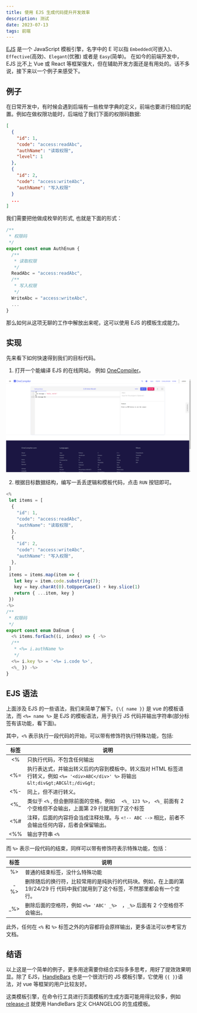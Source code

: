 ```yaml
---
title: 使用 EJS 生成代码提升开发效率
description: 测试
date: 2023-07-13
tags: 前端
---
```


<script lang="ts" setup>
import { useData } from 'vitepress';
import { dayjs } from '../.vitepress/theme/dayjs'
import { data as posts } from '@app/data/posts.data.ts'

const data = useData();
console.log(data, posts, 1)
</script>

[EJS](https://ejs.bootcss.com/) 是一个 JavaScript 模板引擎，名字中的 E 可以指 `Embedded`(可嵌入)、`Effective`(高效)、`Elegant`(优雅) 或者是 `Easy`(简单)。 在如今的前端开发中，EJS 比不上 Vue 或 React 等框架强大，但在辅助开发方面还是有用处的。话不多说，接下来以一个例子来感受下。

## 例子

在日常开发中，有时候会遇到后端有一些枚举字典的定义，前端也要进行相应的配置。例如在做权限功能时，后端给了我们下面的权限码数据:

```json
[
  {
    "id": 1,
    "code": "access:readAbc",
    "authName": "读取权限",
    "level": 1
  },
  {
    "id": 2,
    "code": "access:writeAbc",
    "authName": "写入权限"
  }
  ...
]
```

我们需要把他做成枚举的形式, 也就是下面的形式：

```typescript
/**
 * 权限码
 */
export const enum AuthEnum {
  /**
   * 读取权限
   */
  ReadAbc = "access:readAbc",
  /**
   * 写入权限
   */
  WriteAbc = "access:writeAbc",
  ...
}
```

那么如何从这项无聊的工作中解放出来呢，这可以使用 EJS 的模板生成能力。

## 实现

先来看下如何快速得到我们的目标代码。

1.  打开一个能编译 EJS 的在线网站， 例如 [OneCompiler](https://onecompiler.com/ejs)。

![OneCompiler](./image-onecompiler.png)

2.  根据目标数据结构，编写一丢丢逻辑和模板代码，点击 `RUN` 按钮即可。

```typescript
<%
 let items = [
  {
    "id": 1,
    "code": "access:readAbc",
    "authName": "读取权限",
  },
  {
    "id": 2,
    "code": "access:writeAbc",
    "authName": "写入权限",
  },
 ]
 items = items.map(item => {
   let key = item.code.substring(7);
   key = key.charAt(0).toUpperCase() + key.slice(1)
   return { ...item, key }
 })
-%>
/**
 * 权限码
 */
export const enum DaEnum {
  <% items.forEach((i, index) => { -%>
  /**
   * <%= i.authName %>
   */
  <%= i.key %> = '<%= i.code %>',
  <%_ }) -%>
}
```

## EJS 语法

上面涉及 EJS 的一些语法，我们来简单了解下。`{\{ name }}` 是 vue 的模板语法，而 `<%= name %>` 是 EJS 的模板语法，用于执行 JS 代码并输出字符串(部分标签有该功能，看下面)。

其中，`<%` 表示执行一段代码的开始，可以带有修饰符执行特殊功能，包括:

| 标签 | 说明                                                                                                                                   |
| :--: | -------------------------------------------------------------------------------------------------------------------------------------- |
|  <%  | 只执行代码，不包含任何输出                                                                                                             |
| <%=  | 执行表达式，并输出转义后的内容到模板中。转义指对 HTML 标签进行转义，例如 `<%= '<div>ABC</div>' %>` 将输出 `&lt;div&gt;ABC&lt;/div&gt;` |
| <%-  | 同上，但不进行转义。                                                                                                                   |
| <%\_ | 类似于 `<%` , 但会删除前面的空格，例如 `  <%_ 123 %>`， `<%_` 前面有 2 个空格但不会输出，上面第 29 行就用到了这个标签                  |
| <%#  | 注释，后面的内容将会当成注释处理。与 `<!-- ABC -->` 相比，前者不会输出任何内容，后者会保留输出。                                       |
| <%%  | 输出字符串 `<%`                                                                                                                        |

而 `%>` 表示一段代码的结束，同样可以带有修饰符表示特殊功能，包括：

| 标签  | 说明                                                                                                                            |
| :---: | ------------------------------------------------------------------------------------------------------------------------------- |
|  %\>  | 普通的结束标签，没什么特殊功能                                                                                                  |
| -%\>  | 删除随后的换行符，比较常用的是纯执行的代码块。例如，在上面的第 19/24/29 行 代码中我们就用到了这个标签，不然那里都会有一个空行。 |
| \_%\> | 删除后面的空格符，例如 `<%= 'ABC' _%>  `，`_%>` 后面有 2 个空格但不会输出。                                                     |

此外，任何在 `<%` 和 `%>` 标签之外的内容都将会原样输出，更多语法可以参考官方文档。

## 结语

以上这是一个简单的例子，更多用途需要你结合实际多多思考，用好了提效效果明显。除了 EJS，[HandleBars](https://handlebarsjs.com/zh/) 也是一个很流行的 JS 模板引擎，它使用 `{{ }}`语法，对 vue 等框架的用户比较友好。

这类模板引擎，在命令行工具进行页面模板的生成方面可能用得比较多，例如 [release-it](https://github.com/release-it/release-it) 就使用 HandleBars 定义 CHANGELOG 的生成模板。
